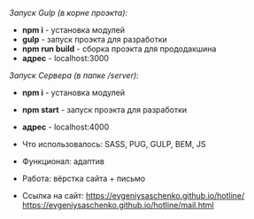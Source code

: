 *Запуск Gulp (в корне проэкта):*
* **npm i** - установка модулей
* **gulp** - запуск проэкта для разработки
* **npm run build** - сборка проэкта для прододакшина
* **адрес** - localhost:3000

*Запуск Сервера (в папке /server):*
* **npm i** - установка модулей
* **npm start** - запуск проэкта для разработки
* **адрес** - localhost:4000

* Что использовалось: SASS, PUG, GULP, BEM, JS
* Функционал: адаптив
* Работа: вёрстка сайта + письмо
* Ссылка на сайт: https://evgeniysaschenko.github.io/hotline/  https://evgeniysaschenko.github.io/hotline/mail.html